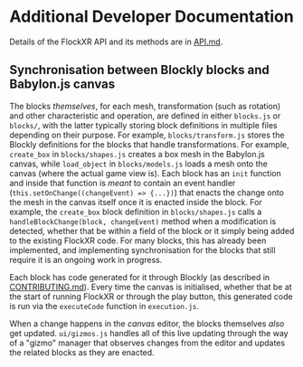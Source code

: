 # Additional Developer Documentation

Details of the FlockXR API and its methods are in [API.md](../API.md).

## Synchronisation between Blockly blocks and Babylon.js canvas

The blocks *themselves*, for each mesh, transformation (such as rotation) and other characteristic and operation, are defined in either `blocks.js` or `blocks/`, with the latter typically storing block definitions in multiple files depending on their purpose. For example, `blocks/transform.js` stores the Blockly definitions for the blocks that handle transformations. For example, `create_box` in `blocks/shapes.js` creates a box mesh in the Babylon.js canvas, while `load_object` in `blocks/models.js` loads a mesh onto the canvas (where the actual game view is). Each block has an `init` function and inside that function is *meant* to contain an event handler (`this.setOnChange((changeEvent) => {...})`) that enacts the change onto the mesh in the canvas itself once it is enacted inside the block. For example, the `create_box` block definition in `blocks/shapes.js` calls a `handleBlockChange(block, changeEvent)` method when a modification is detected, whether that be within a field of the block or it simply being added to the existing FlockXR code. For many blocks, this has already been implemented, and implementing synchronisation for the blocks that still require it is an ongoing work in progress.

Each block has code generated for it through Blockly (as described in [CONTRIBUTING.md](../CONTRIBUTING.md)). Every time the canvas is initialised, whether that be at the start of running FlockXR or through the play button, this generated code is run via the `executeCode` function in `execution.js`.

When a change happens in the *canvas* editor, the blocks themselves *also* get updated. `ui/gizmos.js` handles all of this live updating through the way of a "gizmo" manager that observes changes from the editor and updates the related blocks as they are enacted.
